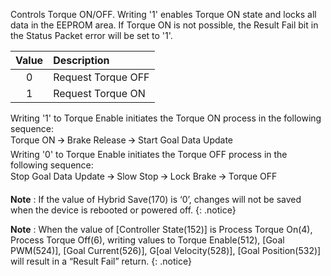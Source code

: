 
Controls Torque ON/OFF. Writing '1' enables Torque ON state and locks all data in the EEPROM area. If Torque ON is not possible, the Result Fail bit in the Status Packet error will be set to '1'.

| Value |  Description        |
|:-----:| :-----------------  |
| 0     | Request Torque OFF  |
| 1     | Request Torque ON   |


Writing '1' to Torque Enable initiates the Torque ON process in the following sequence:  
Torque ON 🡪 Brake Release 🡪 Start Goal Data Update  
Writing '0' to Torque Enable initiates the Torque OFF process in the following sequence:  
Stop Goal Data Update 🡪 Slow Stop 🡪 Lock Brake 🡪 Torque OFF  

**Note** : If the value of Hybrid Save(170) is ‘0’, changes will not be saved when the device is rebooted or powered off.
{: .notice}

**Note** : When the value of [Controller State(152)] is Process Torque On(4), Process Torque Off(6), writing values to Torque Enable(512), [Goal PWM(524)], [Goal Current(526)], G[oal Velocity(528)], [Goal Position(532)] will result in a “Result Fail” return.
{: .notice}

